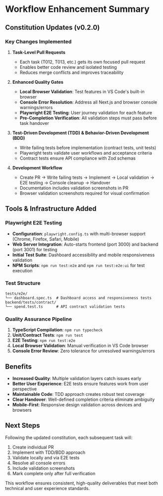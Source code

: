 # Workflow Enhancement Summary

## Constitution Updates (v0.2.0)

### Key Changes Implemented

1. **Task-Level Pull Requests**
   - Each task (T012, T013, etc.) gets its own focused pull request
   - Enables better code review and isolated testing
   - Reduces merge conflicts and improves traceability

2. **Enhanced Quality Gates**
   - **Local Browser Validation**: Test features in VS Code's built-in browser
   - **Console Error Resolution**: Address all Next.js and browser console warnings/errors
   - **Playwright E2E Testing**: User journey validation for each feature
   - **Pre-Completion Verification**: All validation steps must pass before task handover

3. **Test-Driven Development (TDD) & Behavior-Driven Development (BDD)**
   - Write failing tests before implementation (contract tests, unit tests)
   - Playwright tests validate user workflows and acceptance criteria
   - Contract tests ensure API compliance with Zod schemas

4. **Development Workflow**
   - Create PR → Write failing tests → Implement → Local validation → E2E testing → Console cleanup → Handover
   - Documentation includes validation screenshots in PR
   - Browser validation screenshots required for visual confirmation

## Tools & Infrastructure Added

### Playwright E2E Testing
- **Configuration**: `playwright.config.ts` with multi-browser support (Chrome, Firefox, Safari, Mobile)
- **Web Server Integration**: Auto-starts frontend (port 3000) and backend (port 3001) for testing
- **Initial Test Suite**: Dashboard accessibility and mobile responsiveness validation
- **NPM Scripts**: `npm run test:e2e` and `npm run test:e2e:ui` for test execution

### Test Structure
```
tests/e2e/
└── dashboard.spec.ts  # Dashboard access and responsiveness tests
backend/tests/contract/
└── spend.test.ts      # API contract validation tests
```

### Quality Assurance Pipeline
1. **TypeScript Compilation**: `npm run typecheck`
2. **Unit/Contract Tests**: `npm run test` 
3. **E2E Testing**: `npm run test:e2e`
4. **Local Browser Validation**: Manual verification in VS Code browser
5. **Console Error Review**: Zero tolerance for unresolved warnings/errors

## Benefits

- **Increased Quality**: Multiple validation layers catch issues early
- **Better User Experience**: E2E tests ensure features work from user perspective  
- **Maintainable Code**: TDD approach creates robust test coverage
- **Clear Handover**: Well-defined completion criteria eliminate ambiguity
- **Mobile-First**: Responsive design validation across devices and browsers

## Next Steps

Following the updated constitution, each subsequent task will:
1. Create individual PR
2. Implement with TDD/BDD approach
3. Validate locally and via E2E tests
4. Resolve all console errors
5. Include validation screenshots
6. Mark complete only after full verification

This workflow ensures consistent, high-quality deliverables that meet both technical and user experience standards.